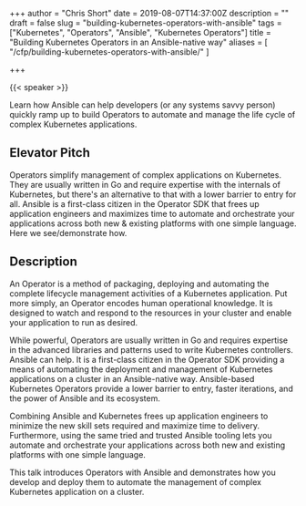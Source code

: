 +++
author = "Chris Short"
date = 2019-08-07T14:37:00Z
description = ""
draft = false
slug = "building-kubernetes-operators-with-ansible"
tags = ["Kubernetes", "Operators", "Ansible", "Kubernetes Operators"]
title = "Building Kubernetes Operators in an Ansible-native way"
aliases = [
    "/cfp/building-kubernetes-operators-with-ansible/"
]

+++

{{< speaker >}}

Learn how Ansible can help developers (or any systems savvy person) quickly ramp up to build Operators to automate and manage the life cycle of complex Kubernetes applications.

## Elevator Pitch

Operators simplify management of complex applications on Kubernetes. They are usually written in Go and require expertise with the internals of Kubernetes, but there's an alternative to that with a lower barrier to entry for all. Ansible is a first-class citizen in the Operator SDK that frees up application engineers and maximizes time to automate and orchestrate your applications across both new & existing platforms with one simple language. Here we see/demonstrate how.

## Description

An Operator is a method of packaging, deploying and automating the complete lifecycle management activities of a Kubernetes application. Put more simply, an Operator encodes human operational knowledge. It is designed to watch and respond to the resources in your cluster and enable your application to run as desired.

While powerful, Operators are usually written in Go and requires expertise in the advanced libraries and patterns used to write Kubernetes controllers. Ansible can help. It is a first-class citizen in the Operator SDK providing a means of automating the deployment and management of Kubernetes applications on a cluster in an Ansible-native way. Ansible-based Kubernetes Operators provide a lower barrier to entry, faster iterations, and the power of Ansible and its ecosystem.

Combining Ansible and Kubernetes frees up application engineers to minimize the new skill sets required and maximize time to delivery. Furthermore, using the same tried and trusted Ansible tooling lets you automate and orchestrate your applications across both new and existing platforms with one simple language.

This talk introduces Operators with Ansible and demonstrates how you develop and deploy them to automate the management of complex Kubernetes application on a cluster.
